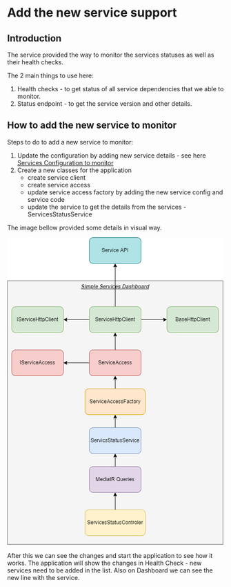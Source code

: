 # Add the new service support

## Introduction

The service provided the way to monitor the services statuses as well as their health checks.

The 2 main things to use here:
1. Health checks - to get status of all service dependencies that we able to monitor.
2. Status endpoint - to get the service version and other details.

## How to add the new service to monitor

Steps to do to add a new service to monitor:
1. Update the configuration by adding new service details - see here [Services Configuration to monitor](ServicesConfiguration.md)
2. Create a new classes for the application
    * create service client
    * create service access
    * update service access factory by adding the new service config and service code
    * update the service to get the details from the services - ServicesStatusService

The image bellow provided some details in visual way.

![The service internals!](images/SimpleDashboardService-ServiceInternals.png "The service internals")

After this we can see the changes and start the application to see how it works. The application will show the changes in Health Check - new
services need to be added in the list. Also on Dashboard we can see the new line with the service.

